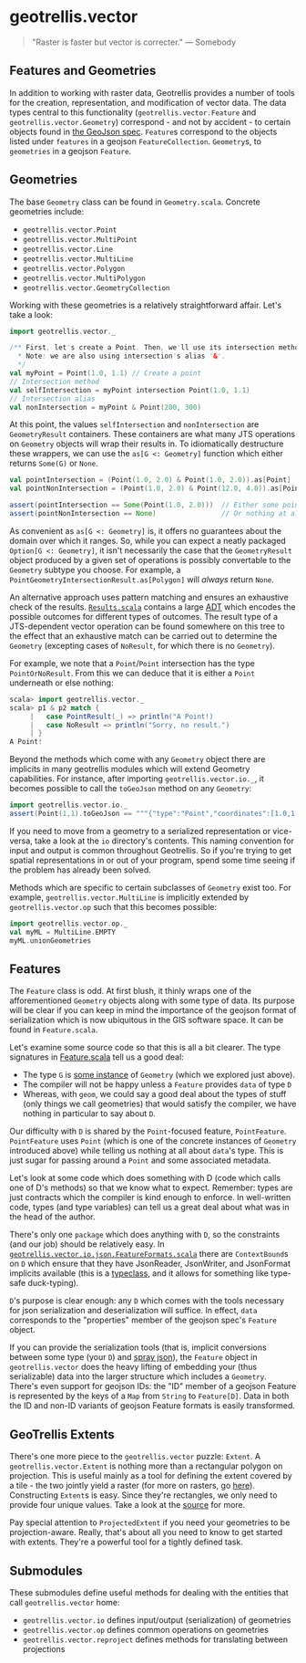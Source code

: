 # geotrellis.vector

>"Raster is faster but vector is correcter."
— Somebody

## Features and Geometries

In addition to working with raster data, Geotrellis provides
a number of tools for the creation, representation, and
modification of vector data. The data types central to this
functionality (`geotrellis.vector.Feature` and
`geotrellis.vector.Geometry`) correspond - and not by accident -
to certain objects found in [the GeoJson
spec](http://geojson.org/geojson-spec.html). `Feature`s
correspond to the objects listed  under `features` in a
geojson `FeatureCollection`. `Geometry`s, to `geometries`
in a geojson `Feature`.

## Geometries

The base `Geometry` class can be found in `Geometry.scala`.
Concrete geometries include:
- `geotrellis.vector.Point`
- `geotrellis.vector.MultiPoint`
- `geotrellis.vector.Line`
- `geotrellis.vector.MultiLine`
- `geotrellis.vector.Polygon`
- `geotrellis.vector.MultiPolygon`
- `geotrellis.vector.GeometryCollection`

Working with these geometries is a relatively straightforward
affair. Let's take a look:

```scala
import geotrellis.vector._

/** First, let's create a Point. Then, we'll use its intersection method.
  * Note: we are also using intersection's alias '&'.
  */
val myPoint = Point(1.0, 1.1) // Create a point
// Intersection method
val selfIntersection = myPoint intersection Point(1.0, 1.1)
// Intersection alias
val nonIntersection = myPoint & Point(200, 300)
```

At this point, the values `selfIntersection` and `nonIntersection`
are `GeometryResult` containers. These containers are what many JTS
operations on `Geometry` objects will wrap their results in.
To idiomatically destructure these wrappers, we can use the
`as[G <: Geometry]` function which either returns `Some(G)` or `None`.

```scala
val pointIntersection = (Point(1.0, 2.0) & Point(1.0, 2.0)).as[Point]
val pointNonIntersection = (Point(1.0, 2.0) & Point(12.0, 4.0)).as[Point]

assert(pointIntersection == Some(Point(1.0, 2.0)))  // Either some point
assert(pointNonIntersection == None)                // Or nothing at all
```

As convenient as `as[G <: Geometry]` is, it offers no guarantees about
the domain over which it ranges. So, while you can expect a neatly
packaged `Option[G <: Geometry]`, it isn't necessarily the case that the
`GeometryResult` object produced by a given set of operations is
possibly convertable to the `Geometry` subtype you choose. For example,
a `PointGeometryIntersectionResult.as[Polygon]` will *always* return
`None`.

An alternative approach uses pattern matching and ensures an exhaustive
check of the results.
[`Results.scala`](../../vector/src/main/scala/geotrellis/engine/Results.scala)
contains a large
[ADT](https://en.wikipedia.org/wiki/Algebraic_data_type) which encodes
the possible outcomes for different types of outcomes. The result type of
a JTS-dependent vector operation can be found somewhere on this tree to
the effect that an exhaustive match can be carried out to determine the
`Geometry` (excepting cases of `NoResult`, for which there is no
`Geometry`).

For example, we note that a `Point`/`Point` intersection has
the type `PointOrNoResult`. From this we can deduce that it is either a
`Point` underneath or else nothing:

```scala
scala> import geotrellis.vector._
scala> p1 & p2 match {
     |   case PointResult(_) => println("A Point!)
     |   case NoResult => println("Sorry, no result.")
     | }
A Point!
```

Beyond the methods which come with any `Geometry` object there are
implicits in many geotrellis modules which will extend Geometry
capabilities. For instance, after importing `geotrellis.vector.io._`,
it becomes possible to call the `toGeoJson` method on any `Geometry`:

```scala
import geotrellis.vector.io._
assert(Point(1,1).toGeoJson == """{"type":"Point","coordinates":[1.0,1.0]}""")
```

If you need to move from a geometry to a serialized representation or
vice-versa, take a look at the `io` directory's contents. This naming
convention for input and output is common throughout Geotrellis.
So if you're trying to get spatial representations in or out of your
program, spend some time seeing if the problem has already been solved.

Methods which are specific to certain subclasses of `Geometry` exist too.
For example, `geotrellis.vector.MultiLine` is implicitly extended by
`geotrellis.vector.op` such that this becomes possible:

```scala
import geotrellis.vector.op._
val myML = MultiLine.EMPTY
myML.unionGeometries
```

## Features
The `Feature` class is odd. At first blush, it thinly wraps one of the
afforementioned `Geometry` objects along with some type of data. Its
purpose will be clear if you can keep in mind the importance of the
geojson format of serialization which is now ubiquitous in the GIS
software space. It can be found in `Feature.scala`.

Let's examine some source code so that this is all a bit clearer. The type
signatures in
[Feature.scala](../../vector/src/main/scala/geotrellis/vector/Feature.scala) tell
us a good deal:
- The type `G` is [some instance](http://docs.scala-lang.org/tutorials/tour/upper-type-bounds.html)
  of `Geometry` (which we explored just above).
- The compiler will not be happy unless a `Feature` provides `data` of
  type `D`
- Whereas, with `geom`, we could say a good deal about the types of
  stuff (only things we call geometries) that would satisfy the compiler,
  we have nothing in particular to say about `D`.

Our difficulty with `D` is shared by the `Point`-focused feature,
`PointFeature`. `PointFeature` uses `Point` (which is one of the concrete instances
of `Geometry` introduced above) while telling us nothing at all about `data`'s
type. This is just sugar for passing around a `Point` and some
associated metadata.

Let's look at some code which does something with D (code which calls
one of D's methods) so that we know what to expect. Remember: types are
just contracts which the compiler is kind enough to enforce. In
well-written code, types (and type variables) can tell us a great deal
about what was in the head of the author.

There's only one `package` which does anything with `D`, so the
constraints (and our job) should be relatively easy.
In [`geotrellis.vector.io.json.FeatureFormats.scala`](../../vector/src/main/scala/vector/io/json/FeatureFormats.scala)
there are `ContextBound`s on `D` which ensure that they have JsonReader,
JsonWriter, and JsonFormat implicits available (this is a
[typeclass](http://danielwestheide.com/blog/2013/02/06/the-neophytes-guide-to-scala-part-12-type-classes.html),
and it allows for something like type-safe duck-typing).

`D`'s purpose is clear enough: any `D` which comes with the tools
necessary for json serialization and deserialization will suffice.
In effect, `data` corresponds to the "properties" member of the
geojson spec's `Feature` object.

If you can provide the serialization tools (that is, implicit
conversions between some type (your `D`) and [spray json](https://github.com/spray/spray-json)),
the `Feature` object in `geotrellis.vector` does the heavy lifting
of embedding your (thus serializable) data into the larger structure
which includes a `Geometry`. There's even support for geojson IDs: the
"ID" member of a geojson Feature is represented by the keys of a `Map`
from `String` to `Feature[D]`. Data in both the ID and non-ID variants
of geojson Feature formats is easily transformed.

## GeoTrellis Extents

There's one more piece to the `geotrellis.vector` puzzle: `Extent`.
A `geotrellis.vector.Extent` is nothing more than a rectangular
polygon on projection. This is useful mainly as a tool for defining the
extent covered by a tile - the two jointly yield a raster (for more
on rasters, go [here](../../raster/src/main/scala/geotrellis/raster)).
Constructing `Extent`s is easy. Since they're rectangles,
we only need to provide four unique values. Take a look at the
[source](../../vector/src/main/scala/geotrellis/vector/Extent.scala) for
more.

Pay special attention to `ProjectedExtent` if you need your geometries
to be projection-aware. Really, that's about all you need to know to get
started with extents. They're a powerful tool for a tightly defined task.

## Submodules

These submodules define useful methods for dealing with
the entities that call `geotrellis.vector` home:
- `geotrellis.vector.io` defines input/output (serialization) of geometries
- `geotrellis.vector.op` defines common operations on geometries
- `geotrellis.vector.reproject` defines methods for translating between projections

